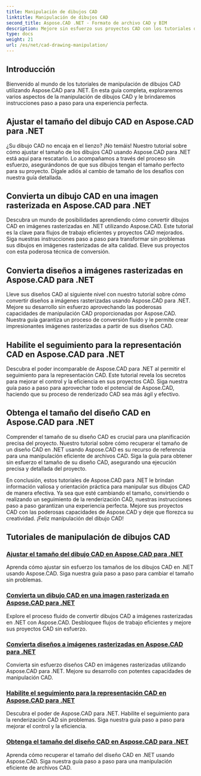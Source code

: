 ```yaml
---
title: Manipulación de dibujos CAD
linktitle: Manipulación de dibujos CAD
second_title: Aspose.CAD .NET - Formato de archivo CAD y BIM
description: Mejore sin esfuerzo sus proyectos CAD con los tutoriales de Aspose.CAD para .NET. Cambie el tamaño, convierta y optimice dibujos CAD sin problemas con nuestras guías paso a paso.
type: docs
weight: 21
url: /es/net/cad-drawing-manipulation/
---
```


## Introducción

Bienvenido al mundo de los tutoriales de manipulación de dibujos CAD utilizando Aspose.CAD para .NET. En esta guía completa, exploraremos varios aspectos de la manipulación de dibujos CAD y le brindaremos instrucciones paso a paso para una experiencia perfecta.

## Ajustar el tamaño del dibujo CAD en Aspose.CAD para .NET

¿Su dibujo CAD no encaja en el lienzo? ¡No temáis! Nuestro tutorial sobre cómo ajustar el tamaño de los dibujos CAD usando Aspose.CAD para .NET está aquí para rescatarlo. Lo acompañamos a través del proceso sin esfuerzo, asegurándonos de que sus dibujos tengan el tamaño perfecto para su proyecto. Dígale adiós al cambio de tamaño de los desafíos con nuestra guía detallada.

## Convierta un dibujo CAD en una imagen rasterizada en Aspose.CAD para .NET

Descubra un mundo de posibilidades aprendiendo cómo convertir dibujos CAD en imágenes rasterizadas en .NET utilizando Aspose.CAD. Este tutorial es la clave para flujos de trabajo eficientes y proyectos CAD mejorados. Siga nuestras instrucciones paso a paso para transformar sin problemas sus dibujos en imágenes rasterizadas de alta calidad. Eleve sus proyectos con esta poderosa técnica de conversión.

## Convierta diseños a imágenes rasterizadas en Aspose.CAD para .NET

Lleve sus diseños CAD al siguiente nivel con nuestro tutorial sobre cómo convertir diseños a imágenes rasterizadas usando Aspose.CAD para .NET. Mejore su desarrollo sin esfuerzo aprovechando las poderosas capacidades de manipulación CAD proporcionadas por Aspose.CAD. Nuestra guía garantiza un proceso de conversión fluido y le permite crear impresionantes imágenes rasterizadas a partir de sus diseños CAD.

## Habilite el seguimiento para la representación CAD en Aspose.CAD para .NET

Descubra el poder incomparable de Aspose.CAD para .NET al permitir el seguimiento para la representación CAD. Este tutorial revela los secretos para mejorar el control y la eficiencia en sus proyectos CAD. Siga nuestra guía paso a paso para aprovechar todo el potencial de Aspose.CAD, haciendo que su proceso de renderizado CAD sea más ágil y efectivo.

## Obtenga el tamaño del diseño CAD en Aspose.CAD para .NET

Comprender el tamaño de su diseño CAD es crucial para una planificación precisa del proyecto. Nuestro tutorial sobre cómo recuperar el tamaño de un diseño CAD en .NET usando Aspose.CAD es su recurso de referencia para una manipulación eficiente de archivos CAD. Siga la guía para obtener sin esfuerzo el tamaño de su diseño CAD, asegurando una ejecución precisa y detallada del proyecto.

En conclusión, estos tutoriales de Aspose.CAD para .NET le brindan información valiosa y orientación práctica para manipular sus dibujos CAD de manera efectiva. Ya sea que esté cambiando el tamaño, convirtiendo o realizando un seguimiento de la renderización CAD, nuestras instrucciones paso a paso garantizan una experiencia perfecta. Mejore sus proyectos CAD con las poderosas capacidades de Aspose.CAD y deje que florezca su creatividad. ¡Feliz manipulación del dibujo CAD!
## Tutoriales de manipulación de dibujos CAD
### [Ajustar el tamaño del dibujo CAD en Aspose.CAD para .NET](./adjust-cad-drawing-size/)
Aprenda cómo ajustar sin esfuerzo los tamaños de los dibujos CAD en .NET usando Aspose.CAD. Siga nuestra guía paso a paso para cambiar el tamaño sin problemas.
### [Convierta un dibujo CAD en una imagen rasterizada en Aspose.CAD para .NET](./convert-cad-drawing-to-raster-image/)
Explore el proceso fluido de convertir dibujos CAD a imágenes rasterizadas en .NET con Aspose.CAD. Desbloquee flujos de trabajo eficientes y mejore sus proyectos CAD sin esfuerzo.
### [Convierta diseños a imágenes rasterizadas en Aspose.CAD para .NET](./convert-layouts-to-raster-image/)
Convierta sin esfuerzo diseños CAD en imágenes rasterizadas utilizando Aspose.CAD para .NET. Mejore su desarrollo con potentes capacidades de manipulación CAD.
### [Habilite el seguimiento para la representación CAD en Aspose.CAD para .NET](./enable-tracking-for-cad-rendering/)
Descubra el poder de Aspose.CAD para .NET. Habilite el seguimiento para la renderización CAD sin problemas. Siga nuestra guía paso a paso para mejorar el control y la eficiencia.
### [Obtenga el tamaño del diseño CAD en Aspose.CAD para .NET](./get-size-of-cad-layout/)
Aprenda cómo recuperar el tamaño del diseño CAD en .NET usando Aspose.CAD. Siga nuestra guía paso a paso para una manipulación eficiente de archivos CAD.